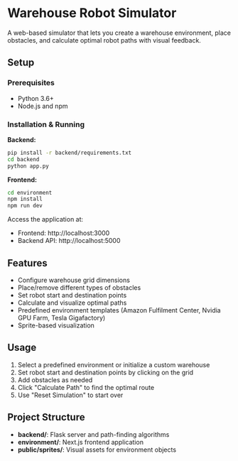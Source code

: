 # Warehouse Robot Simulator

A web-based simulator that lets you create a warehouse environment, place obstacles, and calculate optimal robot paths with visual feedback.

## Setup

### Prerequisites
- Python 3.6+
- Node.js and npm

### Installation & Running

**Backend:**
```bash
pip install -r backend/requirements.txt
cd backend
python app.py
```

**Frontend:**
```bash
cd environment
npm install
npm run dev
```

Access the application at:
- Frontend: http://localhost:3000
- Backend API: http://localhost:5000

## Features

- Configure warehouse grid dimensions
- Place/remove different types of obstacles
- Set robot start and destination points
- Calculate and visualize optimal paths
- Predefined environment templates (Amazon Fulfilment Center, Nvidia GPU Farm, Tesla Gigafactory)
- Sprite-based visualization

## Usage

1. Select a predefined environment or initialize a custom warehouse
2. Set robot start and destination points by clicking on the grid
3. Add obstacles as needed
4. Click "Calculate Path" to find the optimal route
5. Use "Reset Simulation" to start over

## Project Structure

- **backend/**: Flask server and path-finding algorithms
- **environment/**: Next.js frontend application
- **public/sprites/**: Visual assets for environment objects